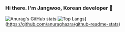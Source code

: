 ### Hi there. I'm Jangwoo, Korean developer 👋
![Anurag's GitHub stats](https://github-readme-stats.vercel.app/api?username=YesJW&show_icons=true&theme=dark)
![Top Langs](https://github-readme-stats.vercel.app/api/top-langs/?username=YesJW)](https://github.com/anuraghazra/github-readme-stats)
<!--
**YesJW/YesJW** is a ✨ _special_ ✨ repository because its `README.md` (this file) appears on your GitHub profile.

Here are some ideas to get you started:

- 🔭 I’m currently working on ...
- 🌱 I’m currently learning ...
- 👯 I’m looking to collaborate on ...
- 🤔 I’m looking for help with ...
- 💬 Ask me about ...
- 📫 How to reach me: ...
- 😄 Pronouns: ...
- ⚡ Fun fact: ...
-->
